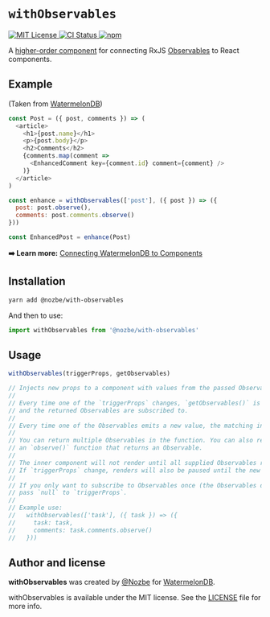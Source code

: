 # `withObservables`

  <a href="https://opensource.org/licenses/MIT">
    <img src="https://img.shields.io/badge/License-MIT-blue.svg" alt="MIT License">
  </a>
  
  <a href="https://travis-ci.com/Nozbe/withObservables">
    <img src="https://api.travis-ci.com/Nozbe/withObservables.svg?branch=master" alt="CI Status">
  </a>
  
  <a href="https://www.npmjs.com/package/@nozbe/with-observables">
    <img src="https://img.shields.io/npm/v/@nozbe/with-observables.svg" alt="npm">
  </a>

A [higher-order component](https://reactjs.org/docs/higher-order-components.html) for connecting RxJS [Observables](https://github.com/ReactiveX/rxjs) to React components.

## Example

(Taken from [WatermelonDB](https://github.com/Nozbe/WatermelonDB/))

```js
const Post = ({ post, comments }) => (
  <article>
    <h1>{post.name}</h1>
    <p>{post.body}</p>
    <h2>Comments</h2>
    {comments.map(comment =>
      <EnhancedComment key={comment.id} comment={comment} />
    )}
  </article>
)

const enhance = withObservables(['post'], ({ post }) => ({
  post: post.observe(),
  comments: post.comments.observe()
}))

const EnhancedPost = enhance(Post)
```

**➡️ Learn more:** [Connecting WatermelonDB to Components](https://github.com/Nozbe/WatermelonDB/blob/master/docs/Components.md)

## Installation

```bash
yarn add @nozbe/with-observables
```

And then to use:

```js
import withObservables from '@nozbe/with-observables'
```

## Usage

```js
withObservables(triggerProps, getObservables)

// Injects new props to a component with values from the passed Observables
//
// Every time one of the `triggerProps` changes, `getObservables()` is called
// and the returned Observables are subscribed to.
//
// Every time one of the Observables emits a new value, the matching inner prop is updated.
//
// You can return multiple Observables in the function. You can also return arbitrary objects that have
// an `observe()` function that returns an Observable.
//
// The inner component will not render until all supplied Observables return their first values.
// If `triggerProps` change, renders will also be paused until the new Observables emit first values.
//
// If you only want to subscribe to Observables once (the Observables don't depend on outer props),
// pass `null` to `triggerProps`.
//
// Example use:
//   withObservables(['task'], ({ task }) => ({
//     task: task,
//     comments: task.comments.observe()
//   }))
```

## Author and license

**withObservables** was created by [@Nozbe](https://github.com/Nozbe) for [WatermelonDB](https://github.com/Nozbe/WatermelonDB).

withObservables is available under the MIT license. See the [LICENSE](./LICENSE) file for more info.
